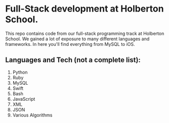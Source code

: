 # Full-Stack development at Holberton School.

This repo contains code from our full-stack programming track at Holberton School. We gained a lot of exposure to many different languages and frameworks. In here you'll find everything from MySQL to iOS.

## Languages and Tech (not a complete list):

1. Python
1. Ruby
1. MySQL
1. Swift
1. Bash
1. JavaScript
1. XML
1. JSON
1. Various Algorithms
